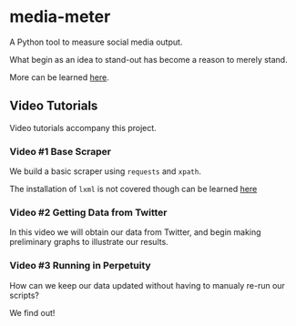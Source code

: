 # media-meter

A Python tool to measure social media output.

What begin as an idea to stand-out has become a reason to merely stand.

More can be learned [here](https://www.cultureclap.com/umn-cla-social-media-meter/).

## Video Tutorials
Video tutorials accompany this project.

### Video #1 Base Scraper

We build a basic scraper using `requests` and `xpath`.

The installation of `lxml` is not covered though can be learned [here](https://lxml.de/installation.html)

### Video #2 Getting Data from Twitter

In this video we will obtain our data from Twitter, and begin making preliminary graphs to illustrate our results.

### Video #3 Running in Perpetuity

How can we keep our data updated without having to manualy re-run our scripts?

We find out!
